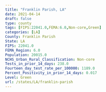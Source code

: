 ```yaml
---
title: "Franklin Parish, LA"
date: 2021-04-14
draft: false
type: county
tags: [FIPS:22041.0,FEMA:6.0,Non-core,Green]
categories: [LA]
County: Franklin Parish
State: LA
FIPS: 22041.0
FEMA_Region: 6.0
Population: 20015.0
NCHS_Urban_Rural_Classification: Non-core
Tests_in_prior_14_days: 238.0
Fourteen_day_test_rate_per_100000: 1189.0
Percent_Positivity_in_prior_14_days: 0.017
Level: Green
url: /states/LA/franklin-parish
---
```



